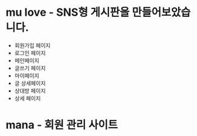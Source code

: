# mu love - SNS형 게시판을 만들어보았습니다. 
- 회원가입 페이지
- 로그인 페이지
- 메인페이지
- 글쓰기 페이지
- 마이페이지
- 글 상세페이지
- 상대방 페이지
- 상세 페이지

# mana - 회원 관리 사이트
